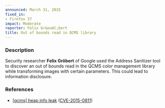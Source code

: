 ```yaml
---
announced: March 31, 2015
fixed_in:
- Firefox 37
impact: Moderate
reporter: Felix Gr&ouml;bert
title: Out of bounds read in QCMS library
---
```


<h3>Description</h3>

<p>Security researcher <strong>Felix Gr&ouml;bert</strong> of Google used the
Address Sanitizer tool to discover an out of bounds read in the QCMS color
management library while transforming images with certain parameters. This could
lead to information disclosure.
</p>

<h3>References</h3>

<ul>
  <li><a href="https://bugzilla.mozilla.org/show_bug.cgi?id=1132468">
      [qcms] heap info leak</a>
(<a href="http://cve.mitre.org/cgi-bin/cvename.cgi?name=CVE-2015-0811"
class="ex-ref">CVE-2015-0811</a>)</li>
</ul>



